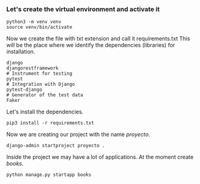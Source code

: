 ### Let's create the virtual environment and activate it

```commandline
python3 -m venv venv
source venv/bin/activate
```

Now we create the file with txt extension and call it requirements.txt
This will be the place where we identify the dependencies (libraries) for installation.

```commandline
django
djangorestframework
# Instrument for testing
pytest
# Integration with Django
pytest-django
# Generator of the test data
Faker
```

Let's install the dependencies.

```commandline
pip3 install -r requirements.txt
```

Now we are creating our project with the name _proyecto_.

```commandline
django-admin startproject proyecto .
```

Inside the project we may have a lot of applications. At the moment create _books_.

```commandline
python manage.py startapp books
```
